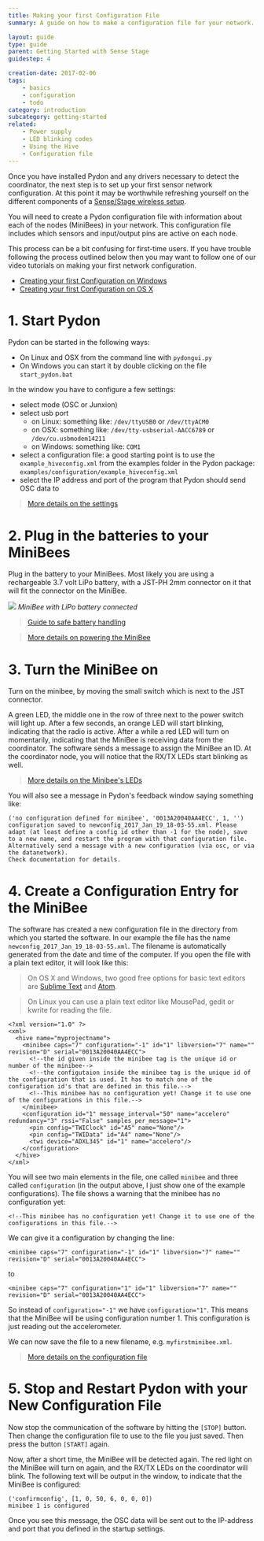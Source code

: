 ```yaml
---
title: Making your first Configuration File
summary: A guide on how to make a configuration file for your network. This example shows a network created using two sensor nodes.

layout: guide
type: guide
parent: Getting Started with Sense Stage
guidestep: 4

creation-date: 2017-02-06
tags:
    - basics
    - configuration
    - todo
category: introduction
subcategory: getting-started
related:
    - Power supply
    - LED blinking codes
    - Using the Hive
    - Configuration file
---
```


Once you have installed Pydon and any drivers necessary to detect the coordinator, the next step is to set up your first sensor network configuration. At this point it may be worthwhile refreshing yourself on the different components of a [Sense/Stage wireless setup](/sensestage-v1/overview-of-the-system).

You will need to create a Pydon configuration file with information about each of the nodes (MiniBees) in your network. This configuration file includes which sensors and input/output pins are active on each node.

This process can be a bit confusing for first-time users. If you have trouble following the process outlined below then you may want to follow one of our video tutorials on making your first network configuration.
* [Creating your first Configuration on Windows](https://vimeo.com/272595238)
* [Creating your first Configuration on OS X]()

# 1. Start Pydon

Pydon can be started in the following ways:

- On Linux and OSX from the command line with `pydongui.py`
- On Windows you can start it by double clicking on the file `start_pydon.bat`

In the window you have to configure a few settings:

* select mode (OSC or Junxion)
* select usb port
    * on Linux: something like: `/dev/ttyUSB0` or `/dev/ttyACM0`
    * on OSX: something like: `/dev/tty-usbserial-AACC6789` or `/dev/cu.usbmodem14211`
    * on Windows: something like: `COM1`
* select a configuration file: a good starting point is to use the `example_hiveconfig.xml` from the examples folder in the Pydon package: `examples/configuration/example_hiveconfig.xml`
* select the IP address and port of the program that Pydon should send OSC data to

> [More details on the settings](/sensestage-v1/pydon-software-reference)

# 2. Plug in the batteries to your MiniBees

Plug in the battery to your MiniBees. Most likely you are using a rechargeable 3.7 volt LiPo battery, with a JST-PH 2mm connector on it that will fit the connector on the MiniBee.

![](minibee-lipo-connect-05.jpg)
*MiniBee with LiPo battery connected*

> [Guide to safe battery handling](/sensestage-v1/guide-to-batteries)

> [More details on powering the MiniBee](/sensestage-v1/power-supply)

# 3. Turn the MiniBee on

Turn on the minibee, by moving the small switch which is next to the JST connector.

A green LED, the middle one in the row of three next to the power switch will light up. After a few seconds, an orange LED will start blinking, indicating that the radio is active. After a while a red LED will turn on momentarily, indicating that the MiniBee is receiving data from the coordinator. The software sends a message to assign the MiniBee an ID. At the coordinator node, you will notice that the RX/TX LEDs start blinking as well.

> [More details on the Minibee's LEDs](/sensestage-v1/led-blinking-codes)


You will also see a message in Pydon's feedback window saying something like:

    ('no configuration defined for minibee', '0013A20040AA4ECC', 1, '')
    configuration saved to newconfig_2017_Jan_19_18-03-55.xml. Please adapt (at least define a config id other than -1 for the node), save to a new name, and restart the program with that configuration file. Alternatively send a message with a new configuration (via osc, or via the datanetwork).
    Check documentation for details.


# 4. Create a Configuration Entry for the MiniBee

The software has created a new configuration file in the directory from which you started the software. In our example the file has the name `newconfig_2017_Jan_19_18-03-55.xml`. The filename is automatically generated from the date and time of the computer. If you open the file with a plain text editor, it will look like this:

> On OS X and Windows, two good free options for basic text editors are [Sublime Text](https://www.sublimetext.com/) and [Atom](https://atom.io/).

> On Linux you can use a plain text editor like MousePad, gedit or kwrite for reading the file.


```
<?xml version="1.0" ?>
<xml>
  <hive name="myprojectname">
    <minibee caps="7" configuration="-1" id="1" libversion="7" name="" revision="D" serial="0013A20040AA4ECC">
      <!--the id given inside the minibee tag is the unique id or number of the minibee-->
      <!--the configutaion inside the minibee tag is the unique id of the configuration that is used. It has to match one of the configuration id's that are defined in this file.-->
      <!--This minibee has no configuration yet! Change it to use one of the configurations in this file.-->
    </minibee>
    <configuration id="1" message_interval="50" name="accelero" redundancy="3" rssi="False" samples_per_message="1">
      <pin config="TWIClock" id="A5" name="None"/>
      <pin config="TWIData" id="A4" name="None"/>
      <twi device="ADXL345" id="1" name="accelero"/>
    </configuration>
  </hive>
</xml>
```

You will see two main elements in the file, one called `minibee` and three called `configuration` (in the output above, I just show one of the example configurations). The file shows a warning that the minibee has no configuration yet:

    <!--This minibee has no configuration yet! Change it to use one of the configurations in this file.-->

We can give it a configuration by changing the line:

    <minibee caps="7" configuration="-1" id="1" libversion="7" name="" revision="D" serial="0013A20040AA4ECC">

to

    <minibee caps="7" configuration="1" id="1" libversion="7" name="" revision="D" serial="0013A20040AA4ECC">

So instead of `configuration="-1"` we have `configuration="1"`. This means that the MiniBee will be using configuration number 1. This configuration is just reading out the accelerometer.

We can now save the file to a new filename, e.g. `myfirstminibee.xml`.

> [More details on the configuration file](/sensestage-v1/configuration-file)


# 5. Stop and Restart Pydon with your New Configuration File

Now stop the communication of the software by hitting the `[STOP]` button. Then change the configuration file to use to the file you just saved. Then press the button `[START]` again.

Now, after a short time, the MiniBee will be detected again. The red light on the MiniBee will turn on again, and the RX/TX LEDs on the coordinator will blink. The following text will be output in the window, to indicate that the MiniBee is configured:

    ('confirmconfig', [1, 0, 50, 6, 0, 0, 0])
    minibee 1 is configured

Once you see this message, the OSC data will be sent out to the IP-address and port that you defined in the startup settings.
